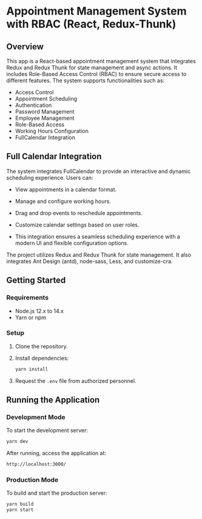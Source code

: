 # Appointment Management System with RBAC (React, Redux-Thunk)

## Overview

This app is a React-based appointment management system that integrates Redux and Redux Thunk for state management and async actions. It includes Role-Based Access Control (RBAC) to ensure secure access to different features. The system supports functionalities such as:

- Access Control
- Appointment Scheduling
- Authentication
- Password Management
- Employee Management
- Role-Based Access
- Working Hours Configuration
- FullCalendar Integration

## Full Calendar Integration

The system integrates FullCalendar to provide an interactive and dynamic scheduling experience. Users can:

- View appointments in a calendar format.

- Manage and configure working hours.

- Drag and drop events to reschedule appointments.

- Customize calendar settings based on user roles.

- This integration ensures a seamless scheduling experience with a modern UI and flexible configuration options.

The project utilizes Redux and Redux Thunk for state management. It also integrates Ant Design (antd), node-sass, Less, and customize-cra.

## Getting Started

### Requirements

- Node.js 12.x to 14.x 
- Yarn or npm

### Setup

1. Clone the repository.
2. Install dependencies:

   ```sh
   yarn install
   ```

3. Request the `.env` file from authorized personnel.

## Running the Application

### Development Mode

To start the development server:

```sh
yarn dev
```

After running, access the application at:

```sh
http://localhost:3000/
```

### Production Mode

To build and start the production server:

```sh
yarn build
yarn start
```